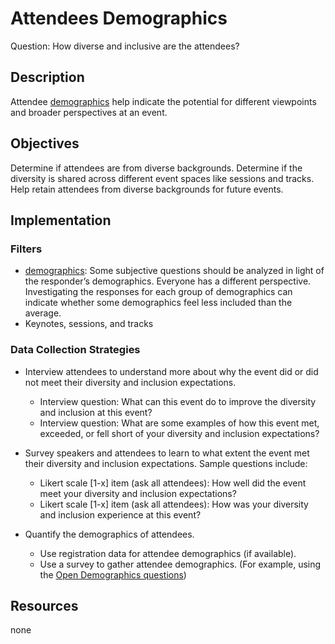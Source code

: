 # Attendees Demographics

Question: How diverse and inclusive are the attendees?


## Description

Attendee [demographics](/demographic-data) help indicate the potential for different viewpoints and broader perspectives at an event. 


## Objectives

Determine if attendees are from diverse backgrounds. 
Determine if the diversity is shared across different event spaces like sessions and tracks. 
Help retain attendees from diverse backgrounds for future events. 


## Implementation

### Filters

- [demographics](/demographic-data): Some subjective questions should be analyzed in light of the responder’s demographics. Everyone has a different perspective. Investigating the responses for each group of demographics can indicate whether some demographics feel less included than the average.
- Keynotes, sessions, and tracks


### Data Collection Strategies 

- Interview attendees to understand more about why the event did or did not meet their diversity and inclusion expectations.
  * Interview question: What can this event do to improve the diversity and inclusion at this event?
  * Interview question: What are some examples of how this event met, exceeded, or fell short of your diversity and inclusion expectations?

- Survey speakers and attendees to learn to what extent the event met their diversity and inclusion expectations. Sample questions include: 
  * Likert scale [1-x] item (ask all attendees): How well did the event meet your diversity and inclusion expectations?
  * Likert scale [1-x] item (ask all attendees): How was your diversity and inclusion experience at this event?

- Quantify the demographics of attendees.
  * Use registration data for attendee demographics (if available).
  * Use a survey to gather attendee demographics. (For example, using the [Open Demographics questions](http://nikkistevens.com/open-demographics/))
  
  
## Resources

none
